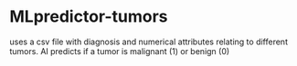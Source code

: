 # MLpredictor-tumors
uses a csv file with diagnosis and numerical attributes relating to different tumors. AI predicts if a tumor is malignant (1) or benign (0)
